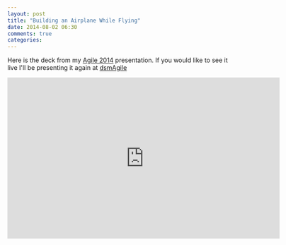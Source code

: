 ```yaml
---
layout: post
title: "Building an Airplane While Flying"
date: 2014-08-02 06:30
comments: true
categories: 
---
```


Here is the deck from my <a href="http://agile2014.sched.org/event/e1fccc9283f8fa229f154da3f7eb63f6#.U9zLm41dVy8">Agile 2014</a> presentation.
If you would like to see it live I'll be presenting it again at <a href="http://dsmagile.agileiowa.org/">dsmAgile</a>

<iframe src="https://docs.google.com/presentation/d/13ykd_jO18gOzQZ9zvwsCQI78nygWVwoyUjHdhINX9sA/embed?start=false&loop=false&delayms=3000" frameborder="0" width="615" height="365" allowfullscreen="true" mozallowfullscreen="true" webkitallowfullscreen="true"></iframe> 
